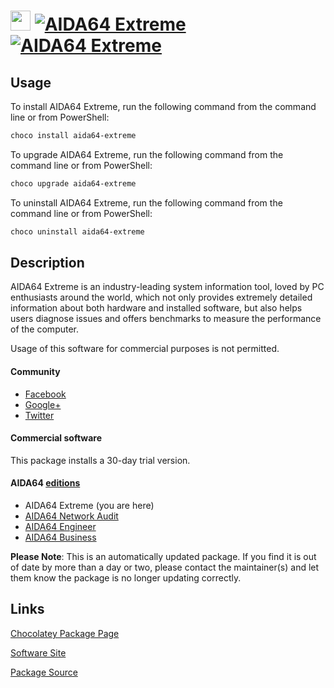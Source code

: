 ﻿# <img src="https://cdn.jsdelivr.net/gh/mkevenaar/chocolatey-packages@262e3148b0ba248ae30cb14e38416a5a6778ebc8/icons/aida64-extreme.png" width="32" height="32"/> [![AIDA64 Extreme](https://img.shields.io/chocolatey/v/aida64-extreme.svg?label=AIDA64+Extreme)](https://chocolatey.org/packages/aida64-extreme) [![AIDA64 Extreme](https://img.shields.io/chocolatey/dt/aida64-extreme.svg)](https://chocolatey.org/packages/aida64-extreme)

## Usage
To install AIDA64 Extreme, run the following command from the command line or from PowerShell:
```powershell
choco install aida64-extreme
```

To upgrade AIDA64 Extreme, run the following command from the command line or from PowerShell:
```powershell
choco upgrade aida64-extreme
```

To uninstall AIDA64 Extreme, run the following command from the command line or from PowerShell:
```powershell
choco uninstall aida64-extreme
```

## Description
AIDA64 Extreme is an industry-leading system information tool, loved by PC enthusiasts around the world, which not only provides extremely detailed information about both hardware and installed software, but also helps users diagnose issues and offers benchmarks to measure the performance of the computer.

Usage of this software for commercial purposes is not permitted.

#### Community

* [Facebook](https://www.facebook.com/AIDA64)
* [Google+](https://plus.google.com/+aida64)
* [Twitter](https://twitter.com/FinalWire)

#### Commercial software

This package installs a 30-day trial version.

#### AIDA64 [editions](http://www.aida64.com/compare-aida64-features)

* AIDA64 Extreme (you are here)
* [AIDA64 Network Audit](https://chocolatey.org/packages/aida64-networkaudit)
* [AIDA64 Engineer](https://chocolatey.org/packages/aida64-engineer)
* [AIDA64 Business](https://chocolatey.org/packages/aida64-business)

**Please Note**: This is an automatically updated package. If you find it is
out of date by more than a day or two, please contact the maintainer(s) and
let them know the package is no longer updating correctly.



## Links
[Chocolatey Package Page](https://chocolatey.org/packages/aida64-extreme)

[Software Site](http://www.aida64.com/products/aida64-extreme)

[Package Source](https://github.com/mkevenaar/chocolatey-packages/tree/master/automatic/aida64-extreme)


